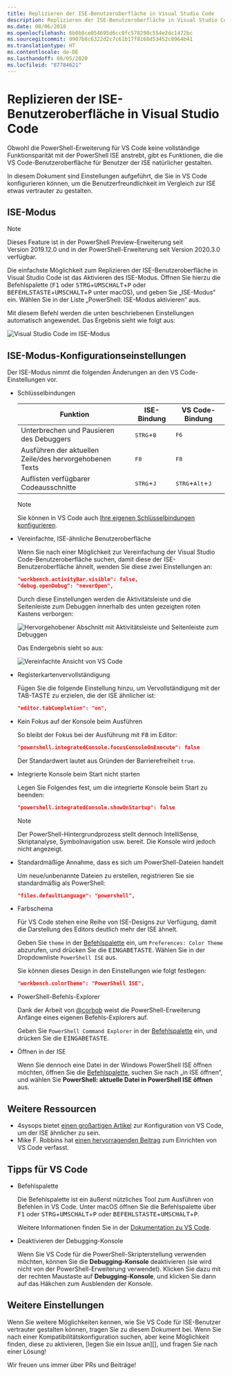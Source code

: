 ```yaml
---
title: Replizieren der ISE-Benutzeroberfläche in Visual Studio Code
description: Replizieren der ISE-Benutzeroberfläche in Visual Studio Code
ms.date: 08/06/2018
ms.openlocfilehash: 6b0b8ce054695d6cc0fc578290c554e2dc1472bc
ms.sourcegitcommit: 0907b8c6322d2c7c61b17f8168d53452c8964b41
ms.translationtype: HT
ms.contentlocale: de-DE
ms.lasthandoff: 08/05/2020
ms.locfileid: "87784621"
---
```

# <a name="how-to-replicate-the-ise-experience-in-visual-studio-code"></a>Replizieren der ISE-Benutzeroberfläche in Visual Studio Code

Obwohl die PowerShell-Erweiterung für VS Code keine vollständige Funktionsparität mit der PowerShell ISE anstrebt, gibt es Funktionen, die die VS Code-Benutzeroberfläche für Benutzer der ISE natürlicher gestalten.

In diesem Dokument sind Einstellungen aufgeführt, die Sie in VS Code konfigurieren können, um die Benutzerfreundlichkeit im Vergleich zur ISE etwas vertrauter zu gestalten.

## <a name="ise-mode"></a>ISE-Modus

> [!NOTE]
> Dieses Feature ist in der PowerShell Preview-Erweiterung seit Version 2019.12.0 und in der PowerShell-Erweiterung seit Version 2020.3.0 verfügbar.

Die einfachste Möglichkeit zum Replizieren der ISE-Benutzeroberfläche in Visual Studio Code ist das Aktivieren des ISE-Modus.
Öffnen Sie hierzu die Befehlspalette (<kbd>F1</kbd> oder <kbd>STRG</kbd>+<kbd>UMSCHALT</kbd>+<kbd>P</kbd> oder <kbd>BEFEHLSTASTE</kbd>+<kbd>UMSCHALT</kbd>+<kbd>P</kbd> unter macOS), und geben Sie „ISE-Modus“ ein. Wählen Sie in der Liste „PowerShell: ISE-Modus aktivieren“ aus.

Mit diesem Befehl werden die unten beschriebenen Einstellungen automatisch angewendet. Das Ergebnis sieht wie folgt aus:

![Visual Studio Code im ISE-Modus](media/How-To-Replicate-the-ISE-Experience-In-VSCode/3-ise-mode.png)

## <a name="ise-mode-configuration-settings"></a>ISE-Modus-Konfigurationseinstellungen

Der ISE-Modus nimmt die folgenden Änderungen an den VS Code-Einstellungen vor.

- Schlüsselbindungen

  |               Funktion                |         ISE-Bindung          |              VS Code-Bindung                |
  | ------------------------------------- | ---------------------------- | ------------------------------------------- |
  | Unterbrechen und Pausieren des Debuggers          | <kbd>STRG</kbd>+<kbd>B</kbd> | <kbd>F6</kbd>                               |
  | Ausführen der aktuellen Zeile/des hervorgehobenen Texts | <kbd>F8</kbd>                | <kbd>F8</kbd>                               |
  | Auflisten verfügbarer Codeausschnitte               | <kbd>STRG</kbd>+<kbd>J</kbd> | <kbd>STRG</kbd>+<kbd>Alt</kbd>+<kbd>J</kbd> |

  > [!NOTE]
  > Sie können in VS Code auch [Ihre eigenen Schlüsselbindungen konfigurieren](https://code.visualstudio.com/docs/getstarted/keybindings#_custom-keybindings-for-refactorings).

- Vereinfachte, ISE-ähnliche Benutzeroberfläche

  Wenn Sie nach einer Möglichkeit zur Vereinfachung der Visual Studio Code-Benutzeroberfläche suchen, damit diese der ISE-Benutzeroberfläche ähnelt, wenden Sie diese zwei Einstellungen an:

  ```json
  "workbench.activityBar.visible": false,
  "debug.openDebug": "neverOpen",
  ```

  Durch diese Einstellungen werden die Aktivitätsleiste und die Seitenleiste zum Debuggen innerhalb des unten gezeigten roten Kastens verborgen:

  ![Hervorgehobener Abschnitt mit Aktivitätsleiste und Seitenleiste zum Debuggen](media/How-To-Replicate-the-ISE-Experience-In-VSCode/1-highlighted-sidebar.png)

  Das Endergebnis sieht so aus:

  ![Vereinfachte Ansicht von VS Code](media/How-To-Replicate-the-ISE-Experience-In-VSCode/2-simplified-ui.png)

- Registerkartenvervollständigung

  Fügen Sie die folgende Einstellung hinzu, um Vervollständigung mit der TAB-TASTE zu erzielen, die der ISE ähnlicher ist:

  ```json
  "editor.tabCompletion": "on",
  ```

- Kein Fokus auf der Konsole beim Ausführen

  So bleibt der Fokus bei der Ausführung mit <kbd>F8</kbd> im Editor:

  ```json
  "powershell.integratedConsole.focusConsoleOnExecute": false
  ```

  Der Standardwert lautet aus Gründen der Barrierefreiheit `true`.

- Integrierte Konsole beim Start nicht starten

  Legen Sie Folgendes fest, um die integrierte Konsole beim Start zu beenden:

  ```json
  "powershell.integratedConsole.showOnStartup": false
  ```

  > [!NOTE]
  > Der PowerShell-Hintergrundprozess stellt dennoch IntelliSense, Skriptanalyse, Symbolnavigation usw. bereit. Die Konsole wird jedoch nicht angezeigt.

- Standardmäßige Annahme, dass es sich um PowerShell-Dateien handelt

  Um neue/unbenannte Dateien zu erstellen, registrieren Sie sie standardmäßig als PowerShell:

  ```json
  "files.defaultLanguage": "powershell",
  ```

- Farbschema

  Für VS Code stehen eine Reihe von ISE-Designs zur Verfügung, damit die Darstellung des Editors deutlich mehr der ISE ähnelt.

  Geben Sie `theme` in der [Befehlspalette][] ein, um `Preferences: Color Theme` abzurufen, und drücken Sie die <kbd>EINGABETASTE</kbd>. Wählen Sie in der Dropdownliste `PowerShell ISE` aus.

  Sie können dieses Design in den Einstellungen wie folgt festlegen:

  ```json
  "workbench.colorTheme": "PowerShell ISE",
  ```

- PowerShell-Befehls-Explorer

  Dank der Arbeit von [@corbob](https://github.com/corbob) weist die PowerShell-Erweiterung Anfänge eines eigenen Befehls-Explorers auf.

  Geben Sie `PowerShell Command Explorer` in der [Befehlspalette][] ein, und drücken Sie die <kbd>EINGABETASTE</kbd>.

- Öffnen in der ISE

  Wenn Sie dennoch eine Datei in der Windows PowerShell ISE öffnen möchten, öffnen Sie die [Befehlspalette][], suchen Sie nach „in ISE öffnen“, und wählen Sie **PowerShell: aktuelle Datei in PowerShell ISE öffnen** aus.

## <a name="other-resources"></a>Weitere Ressourcen

- 4sysops bietet [einen großartigen Artikel][4sysops] zur Konfiguration von VS Code, um der ISE ähnlicher zu sein.
- Mike F. Robbins hat [einen hervorragenden Beitrag][mikefrobbins] zum Einrichten von VS Code verfasst.
<!-- - Learn PowerShell has [an excellent write up][learnpwsh] setup for PowerShell. -->

## <a name="vs-code-tips"></a>Tipps für VS Code

- Befehlspalette

  Die Befehlspalette ist ein äußerst nützliches Tool zum Ausführen von Befehlen in VS Code. Unter macOS öffnen Sie die Befehlspalette über <kbd>F1</kbd> oder <kbd>STRG</kbd>+<kbd>UMSCHALT</kbd>+<kbd>P</kbd> oder <kbd>BEFEHLSTASTE</kbd>+<kbd>UMSCHALT</kbd>+<kbd>P</kbd>.

  Weitere Informationen finden Sie in der [Dokumentation zu VS Code][vsc-docs].

- Deaktivieren der Debugging-Konsole

  Wenn Sie VS Code für die PowerShell-Skripterstellung verwenden möchten, können Sie die **Debugging-Konsole** deaktivieren (sie wird nicht von der PowerShell-Erweiterung verwendet). Klicken Sie dazu mit der rechten Maustaste auf **Debugging-Konsole**, und klicken Sie dann auf das Häkchen zum Ausblenden der Konsole.

## <a name="more-settings"></a>Weitere Einstellungen

Wenn Sie weitere Möglichkeiten kennen, wie Sie VS Code für ISE-Benutzer vertrauter gestalten können, tragen Sie zu diesem Dokument bei. Wenn Sie nach einer Kompatibilitätskonfiguration suchen, aber keine Möglichkeit finden, diese zu aktivieren, [legen Sie ein Issue an][], und fragen Sie nach einer Lösung!

Wir freuen uns immer über PRs und Beiträge!

<!-- link references -->
[vsc-docs]: https://code.visualstudio.com/docs/getstarted/userinterface#_command-palette
[Befehlspalette]: #vs-code-tips
[Problem erstellen]: https://github.com/PowerShell/VSCode-powershell/issues/new/choose

[4sysops]: https://4sysops.com/archives/make-visual-studio-code-look-and-behave-like-powershell-ise/
[mikefrobbins]: https://mikefrobbins.com/2017/08/24/how-to-install-visual-studio-code-and-configure-it-as-a-replacement-for-the-powershell-ise/
[learnpwsh]: https://www.learnpwsh.com/setup-vs-code-for-powershell/
